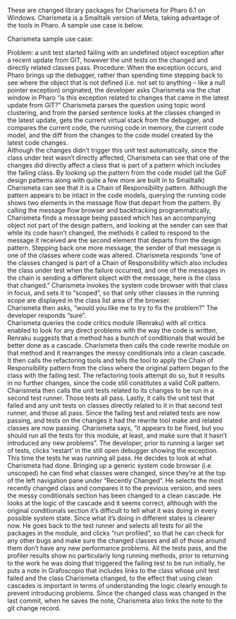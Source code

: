 These are changed library packages for Charismeta for Pharo 6.1 on Windows.  Charismeta is a Smalltalk version of Meta, taking advantage of the tools in Pharo.  A sample use case is below. 

Charismeta sample use case:


Problem:  a unit test started failing with an undefined object exception after a recent update from GIT, however the unit tests on the changed and directly related classes pass.
Procedure: When the exception occurs, and Pharo brings up the debugger, rather than spending time stepping back to see where the object that is not defined (i.e. not set to anything – like a null pointer exception) originated, the developer asks Charismeta via the chat window in Pharo “is this exception related to changes that came in the latest update from GIT?”
Charismeta parses the question using topic word clustering, and from the parsed sentence looks at the classes changed in the latest update, gets the current virtual stack from the debugger, and compares the current code, the running code in memory, the current code model, and the diff from the changes to the code model created by the latest code changes.  
Although the changes didn’t trigger this unit test automatically, since the class under test wasn’t directly affected, Charismeta can see that one of the changes did directly affect a class that is part of a pattern which includes the failing class.  By looking up the pattern from the code model (all the GoF design patterns along with quite a few more are built in to Smalltalk) Charismeta can see that it is a Chain of Responsibility pattern. 
Although the pattern appears to be intact in the code models, querying the running code shows two elements in the message flow that depart from the pattern.  By calling the message flow browser and backtracking programmatically, Charismeta finds a message being passed which has an accompanying object not part of the design pattern, and looking at the sender can see that while its code hasn’t changed, the methods it called to respond to the message it received are the second element that departs from the design pattern.  Stepping back one more message, the sender of that message is one of the classes where code was altered.
Charismeta responds “one of the classes changed is part of a Chain of Responsibility which also includes the class under test when the failure occurred, and one of the messages in the chain is sending a different object with the message, here is the class that changed.”  Charismeta invokes the system code browser with that class in focus, and sets it to “scoped”, so that only other classes in the running scope are displayed in the class list area of the browser.  
Charismeta then asks, “would you like me to try to fix the problem?”
The developer responds “sure”.  
Charismeta queries the code critics module (Renraku) with all critics enabled to look for any direct problems with the way the code is written, Renraku suggests that a method has a bunch of conditionals that would be better done as a cascade.  Charismeta then calls the code rewrite module on that method and it rearranges the messy conditionals into a clean cascade.  
It then calls the refactoring tools and tells the tool to apply the Chain of Responsibility pattern from the class where the original pattern began to the class with the failing test.  The refactoring tools attempt do so, but it results in no further changes, since the code still constitutes a valid CoR pattern. 
Charismeta then calls the unit tests related to its changes to be run in a second test runner.  Those tests all pass.  Lastly, it calls the unit test that failed and any unit tests on classes directly related to it in that second test runner, and those all pass.
Since the failing test and related tests are now passing, and tests on the changes it had the rewrite tool make and related classes are now passing.  Charismeta says, “it appears to be fixed, but you should run all the tests for this module, at least, and make sure that it hasn’t introduced any new problems”.
The developer, prior to running a larger set of tests, clicks ‘restart’ in the still open debugger showing the exception.  This time the tests he was running all pass.
He decides to look at what Charismeta had done. Bringing up a generic system code browser (i.e. unscoped) he can find what classes were changed, since they’re at the top of the left navigation pane under “Recently Changed”.  He selects the most recently changed class and compares it to the previous version, and sees the messy conditionals section has been changed to a clean cascade.  He looks at the logic of the cascade and it seems correct, although with the original conditionals section it’s difficult to tell what it was doing in every possible system state.  Since what it’s doing in different states is clearer now.  He goes back to the test runner and selects all tests for all the packages in the module, and clicks “run profiled”, so that he can check for any other bugs and make sure the changed classes and all of those around them don’t have any new performance problems.
All the tests pass, and the profiler results show no particularly long running methods, prior to returning to the work he was doing that triggered the failing test to be run initially, he puts a note in Grafoscopio that includes links to the class whose unit test failed and the class Charismeta changed, to the effect that using clean cascades is important in terms of understanding the logic clearly enough to prevent introducing problems.  Since the changed class was changed in the last commit, when he saves the note, Charismeta also links the note to the git change record.


